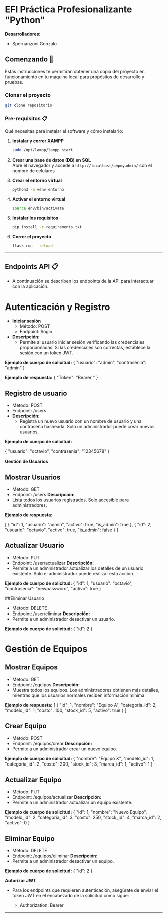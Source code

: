 
# EFI Práctica Profesionalizante "Python"

**Desarrolladores:**
- Spernanzoni Gonzalo


## Comenzando 🚀

Estas instrucciones te permitirán obtener una copia del proyecto en funcionamiento en tu máquina local para propósitos de desarrollo y pruebas.

### Clonar el proyecto
```bash
git clone repositorio
```

### Pre-requisitos 📋

Qué necesitas para instalar el software y cómo instalarlo:

1. **Instalar y correr XAMPP**  
   ```bash
   sudo /opt/lampp/lampp start
   ```

2. **Crear una base de datos (DB) en SQL**  
   Abre el navegador y accede a `http://localhost/phpmyadmin/`
   con el nombre de celulares

3. **Crear el entorno virtual**
   ```bash
   python3 -m venv entorno
   ```

4. **Activar el entorno virtual**
   ```bash
   source env/bin/activate
   ```

5. **Instalar los requisitos**
   ```bash
   pip install -r requirements.txt
   ```

6. **Correr el proyecto**
   ```bash
   flask run --reload
   ```

---

## Endpoints API 📋
- A continuación se describen los endpoints de la API para interactuar con la aplicación.

# Autenticación y Registro

- **Iniciar sesión**
   - Método: POST
   - Endpoint: /login
- **Descripción:**
   - Permite al usuario iniciar sesión verificando las credenciales proporcionadas. Si las credenciales son correctas, establece la sesión con un token JWT.

**Ejemplo de cuerpo de solicitud:**
{
    "usuario": "admin",
    "contrasenia": "admin"
}

**Ejemplo de respuesta:**
{
    "Token": "Bearer <token>"
}

## Registro de usuario
   - Método: POST
   - Endpoint: /users
- **Descripción:**
   - Registra un nuevo usuario con un nombre de usuario y una contraseña hasheada. Solo un administrador puede crear nuevos usuarios.

**Ejemplo de cuerpo de solicitud:**

{
    "usuario": "octavio",
    "contrasenia": "12345678"
}

**Gestión de Usuarios**

## Mostrar Usuarios
   - Método: GET
   - Endpoint: /users
**Descripción:**
   - Lista todos los usuarios registrados. Solo accesible para administradores.

**Ejemplo de respuesta:**

[
    {
        "id": 1,
        "usuario": "admin",
        "activo": true,
        "is_admin": true
    },
    {
        "id": 2,
        "usuario": "octavio",
        "activo": true,
        "is_admin": false
    }
]
## Actualizar Usuario
   - Método: PUT
   - Endpoint: /user/actualizar
**Descripción:**
   - Permite a un administrador actualizar los detalles de un usuario existente. Solo el administrador puede realizar esta acción.

**Ejemplo de cuerpo de solicitud:**
{
    "id": 1,
    "usuario": "octavio",
    "contrasenia": "newpassword",
    "activo": true
}

##Eliminar Usuario
   - Método: DELETE
   - Endpoint: /user/eliminar
**Descripción:**
   - Permite a un administrador desactivar un usuario.

**Ejemplo de cuerpo de solicitud:**
{
    "id": 2
}

# Gestión de Equipos

## Mostrar Equipos
   - Método: GET
   - Endpoint: /equipos
**Descripción:**
   - Muestra todos los equipos. Los administradores obtienen más detalles, mientras que los usuarios normales reciben información mínima.

**Ejemplo de respuesta:**
[
    {
        "id": 1,
        "nombre": "Equipo A",
        "categoria_id": 2,
        "modelo_id": 1,
        "costo": 100,
        "stock_id": 5,
        "activo": true
    }
]

## Crear Equipo
   - Método: POST
   - Endpoint: /equipos/crear
**Descripción:**
   - Permite a un administrador crear un nuevo equipo.

**Ejemplo de cuerpo de solicitud:**
{
    "nombre": "Equipo X",
    "modelo_id": 1,
    "categoria_id": 2,
    "costo": 200,
    "stock_id": 3,
    "marca_id": 1,
    "activo": 1
}

## Actualizar Equipo
   - Método: PUT
   - Endpoint: /equipos/actualizar
**Descripción:**
   - Permite a un administrador actualizar un equipo existente.

**Ejemplo de cuerpo de solicitud:**
{
    "id": 1,
    "nombre": "Nuevo Equipo",
    "modelo_id": 2,
    "categoria_id": 3,
    "costo": 250,
    "stock_id": 4,
    "marca_id": 2,
    "activo": 0
}

## Eliminar Equipo
   - Método: DELETE
   - Endpoint: /equipos/eliminar
**Descripción:**
   - Permite a un administrador desactivar un equipo.

**Ejemplo de cuerpo de solicitud:**
{
    "id": 2
}

**Autorizar JWT**
   - Para los endpoints que requieren autenticación, asegúrate de enviar el token JWT en el encabezado de la solicitud como sigue:

      - Authorization: Bearer <token>

---
